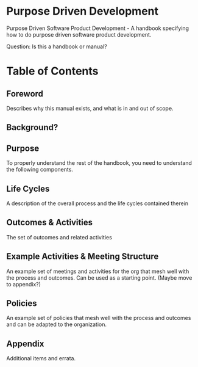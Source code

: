 # Purpose Driven Development
Purpose Driven Software Product Development - A handbook specifying how to do purpose driven software product development.

Question: Is this a handbook or manual?

# Table of Contents

## Foreword
Describes why this manual exists, and what is in and out of scope.

## Background?

## Purpose
To properly understand the rest of the handbook, you need to understand the following components.

## Life Cycles
A description of the overall process and the life cycles contained therein

## Outcomes & Activities
The set of outcomes and related activities

## Example Activities & Meeting Structure
An example set of meetings and activities for the org that mesh well with the process and outcomes. Can be used as a starting point. (Maybe move to appendix?)

## Policies
An example set of policies that mesh well with the process and outcomes and can be adapted to the organization.

## Appendix
Additional items and errata.